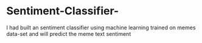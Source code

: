 # Sentiment-Classifier-
I had built an sentiment classifier using machine learning trained on memes data-set and will predict the meme text sentiment
